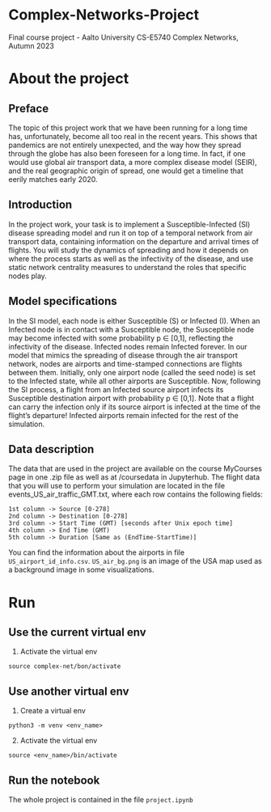 # Complex-Networks-Project
Final course project - Aalto University CS-E5740 Complex Networks, Autumn 2023

# About the project

## Preface
The topic of this project work that we have been running for a long time has, unfortunately, become all too real in the recent years. This shows that pandemics are not entirely unexpected, and the way how they spread through the globe has also been foreseen for a long time. In fact, if one would use global air transport data, a more complex disease model (SEIR), and the real geographic origin of spread, one would get a timeline that eerily matches early 2020.
## Introduction
In the project work, your task is to implement a Susceptible-Infected (SI) disease spreading model and run it on top of a temporal network from air transport data, containing information on the departure and arrival times of flights. You will study the dynamics of spreading and how it depends on where the process starts as well as the infectivity of the disease, and use static network centrality measures to understand the roles that specific nodes play.
## Model specifications
In the SI model, each node is either Susceptible (S) or Infected (I). When an Infected node is in contact with a Susceptible node, the Susceptible node may become infected with some probability p ∈ [0,1], reflecting the infectivity of the disease. Infected nodes remain Infected forever.
In our model that mimics the spreading of disease through the air transport network, nodes are airports and time-stamped connections are flights between them. Initially, only one airport node (called the seed node) is set to the Infected state, while all other airports are Susceptible. Now, following the SI process, a flight from an Infected source airport infects its Susceptible destination airport with probability p ∈ [0,1]. Note that a flight can carry the infection only if its source airport is infected at the time of the flight’s departure! Infected airports remain infected for the rest of the simulation.
## Data description
The data that are used in the project are available on the course MyCourses page in one .zip file as well as at /coursedata in Jupyterhub. The flight data that you will use to perform your simulation are located in the file events_US_air_traffic_GMT.txt, where each row contains the following fields:

    1st column -> Source [0-278]
    2nd column -> Destination [0-278]
    3rd column -> Start Time (GMT) [seconds after Unix epoch time]
    4th column -> End Time (GMT)
    5th column -> Duration [Same as (EndTime-StartTime)]

You can find the information about the airports in file `US_airport_id_info.csv`. `US_air_bg.png` is an image of the USA map used as a background image in some visualizations.

# Run 
## Use the current virtual env
1. Activate the virtual env
```
source complex-net/bon/activate
```

## Use another virtual env
1. Create a virtual env
```
python3 -m venv <env_name>
```
2. Activate the virtual env
``` 
source <env_name>/bin/activate
```
## Run the notebook
The whole project is contained in the file `project.ipynb`
